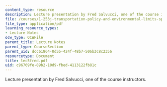 ```yaml
---
content_type: resource
description: Lecture presentation by Fred Salvucci, one of the course instructors.
file: /courses/1-253j-transportation-policy-and-environmental-limits-spring-2004/c96769fe89b210d9fbed4113122fb81c_lec5fred.pdf
file_type: application/pdf
learning_resource_types:
- Lecture Notes
ocw_type: OCWFile
parent_title: Lecture Notes
parent_type: CourseSection
parent_uid: dcc61864-0d55-424f-48b7-506b3c8c2356
resourcetype: Document
title: lec5fred.pdf
uid: c96769fe-89b2-10d9-fbed-4113122fb81c
---
```

Lecture presentation by Fred Salvucci, one of the course instructors.

